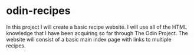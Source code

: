 # odin-recipes
In this project I will create a basic recipe website. I will use all of the
HTML knowledge that I have been acquiring so far through The Odin Project.
The website will consist of a basic main index page with links to multiple
recipes.
